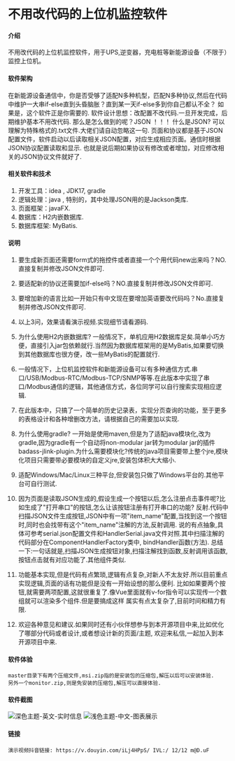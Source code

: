 # 不用改代码的上位机监控软件

#### 介绍
不用改代码的上位机监控软件，用于UPS,逆变器，充电桩等新能源设备（不限于）监控上位机。

#### 软件架构
在新能源设备通信中，你是否受够了适配N多种机型，匹配N多种协议,然后在代码中维护一大串if-else直到头昏脑胀？直到某一天if-else多到你自己都认不全？
如果是，这个软件正是你需要的.
软件设计思想：改配置不改代码.一旦开发完成，后期维护基本不用改代码.
那么是怎么做到的呢？JSON ！！！
什么是JSON? 可以理解为特殊格式的.txt文件.大佬们请自动忽略这一句.
页面和协议都是基于JSON配置文件，软件启动以后读取相关JSON配置，对应生成相应页面。通信时根据JSON协议配置读取和显示.
也就是说后期如果协议有修改或者增加，对应修改相关的JSON协议文件就好了.


#### 相关软件和技术

1.  开发工具：idea , JDK17, gradle
2.  逻辑处理：java , 特别的，其中处理JSON用的是Jackson类库.
3.  页面框架：javaFX.
4.  数据库：H2内嵌数据库.
5.  数据库框架: MyBatis.

#### 说明
1.  要生成新页面还需要form式的拖控件或者直接一个个用代码new出来吗？NO.直接复制并修改JSON文件即可.

2.  要适配新的协议还需要加if-else吗？NO.直接复制并修改JSON文件即可.

3.  要增加新的语言比如一开始只有中文现在要增加英语要改代码吗？No.直接复制并修改JSON文件即可.

4.  以上3问，效果请看演示视频.实现细节请看源码.

5.  为什么使用H2内嵌数据库? 一般情况下，单机应用H2数据库足矣.简单小巧方便，直接引入jar包依赖就行.当然因为数据库框架用的是MyBatis,如果要切换到其他数据库也很方便，改一些MyBatis的配置就行.
    
6.  一般情况下，上位机监控软件和新能源设备可以有多种通信方式.串口/USB/Modbus-RTC/Modbus-TCP/SNMP等等.在此版本中实现了串口/Modbus通信的逻辑，其他通信方式，各位同学可以自行搜索实现相应逻辑.

7.  在此版本中，只搞了一个简单的历史记录表，实现分页查询的功能，至于更多的表格设计和各种增删改方法，请根据自己的需要加以实现.

8.  为什么使用gradle? 一开始是使用maven,但是为了适配java模块化,改为gradle,因为gradle有一个自动将non-modular jar转为modular jar的插件badass-jlink-plugin.为什么需要模块化?传统的java项目需要带上整个jre,模块化项目只需要带必要模块的自定义jre,安装包体积大大缩小.

9.  适配Windows/Mac/Linux三种平台,但安装包只做了Windows平台的.其他平台可自行测试.

10. 因为页面是读取JSON生成的,假设生成一个按钮以后,怎么注册点击事件呢?比如生成了"打开串口"的按钮,怎么让该按钮注册有打开串口的功能?
    反射.代码中扫描JSON文件生成按钮,JSON中有一项"item_name"配置,当找到这一个按钮时,同时也会找带有这个"item_name"注解的方法,反射调用.
    说的有点抽象,具体可参考serial.json配置文件和HandlerSerial.java文件对照.其中扫描注解的代码部分在ComponentHandlerFactory类中,
    bindHandler函数(方法).
    总结一下:一句话就是,扫描JSON生成按钮对象,扫描注解找到函数,反射调用该函数,按钮点击就有对应功能了.其他组件类似.

11. 功能基本实现,但是代码有点繁琐,逻辑有点复杂,对新人不太友好.所以目前重点实现逻辑,页面的话有功能但是没有一开始设想的那么便利.
    比如如果要两个按钮,就需要两项配置,这就很重复了.像Vue里面就有v-for指令可以实现传一个数组就可以渲染多个组件.但是要搞成这样
    属实有点太复杂了,目前时间和精力有限.

12. 欢迎各种意见和建议.如果同时还有小伙伴想参与到本开源项目中来,比如优化了哪部分代码或者设计,或者想设计新的页面/主题, 
    欢迎来私信,一起加入到本开源项目中来.


#### 软件体验
    master目录下有两个压缩文件,msi.zip指的是安装包的压缩包,解压以后可以安装体验.
    另外一个monitor.zip,则是免安装的压缩包,解压可以直接体验.

#### 软件截图

![深色主题-英文-实时信息](https://foruda.gitee.com/images/1705050807994610384/a92b5bb2_8975418.png)
![浅色主题-中文-图表展示](https://foruda.gitee.com/images/1705050840613531256/5865f8ee_8975418.png)

#### 链接

    演示视频抖音链接: https://v.douyin.com/iLj4HPpS/ IVL:/ 12/12 m@D.uF

